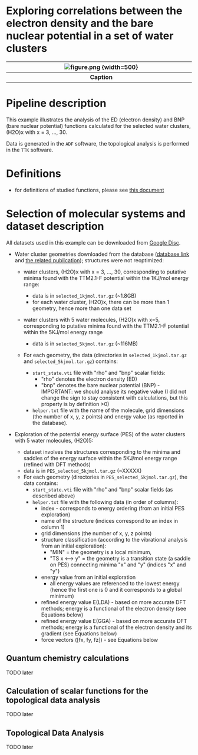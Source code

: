 # Exploring correlations between the electron density and the bare nuclear potential in a set of water clusters

| ![figure.png](screenshots/EXAMPLE/figure.png) {width=500}|
|:-:|
|<div style="width:500px"><b>Caption</b></div>|



# Pipeline description

This example illustrates the analysis of the ED (electron density) and BNP (bare nuclear potential) functions calculated for the selected water clusters, (H2O)x with x = 3, ..., 30.

Data is generated in the `ADF` software, the topological analysis is performed in the `TTK` software.


# Definitions

* for definitions of studied functions, please see [this document](definitions.md)


# Selection of molecular systems and dataset description

All datasets used in this example can be downloaded from [Google Disc](https://drive.google.com/drive/u/2/folders/1P1xhseed2snQC7HzYXxu5aY2XLeglGsQ).

* Water cluster geometries downloaded from the database ([database link](https://sites.uw.edu/wdbase/) and [the related publication](https://doi.org/10.1063/1.5128378)); structures were not reoptimized:

  * water clusters, (H2O)x with x = 3, ..., 30, corresponding to putative minima found with the TTM2.1-F potential within the 1KJ/mol energy range:
    * data is in `selected_1kjmol.tar.gz` (~1.8GB)
    * for each water cluster, (H2O)x, there can be more than 1 geometry, hence more than one data set

  * water clusters with 5 water molecules, (H2O)x with x=5, corresponding to putative minima found with the TTM2.1-F potential within the 5KJ/mol energy range
    * data is in `selected_5kjmol.tar.gz` (~116MB)

  * For each geometry, the data (directories in `selected_1kjmol.tar.gz` and `selected_5kjmol.tar.gz`) contains:
    * `start_state.vti` file with "rho" and "bnp" scalar fields:
      * "rho" denotes the electron density (ED)
      * "bnp" denotes the bare nuclear potential (BNP) - IMPORTANT: we should analyse its negative value (I did not change the sign to stay consistent with calculations, but this property is by definition >0)
    * `helper.txt` file with the name of the molecule, grid dimensions (the number of x, y, z points) and energy value (as reported in the database).


* Exploration of the potential energy surface (PES) of the water clusters with 5 water molecules, (H2O)5:
  * dataset involves the structures corresponding to the minima and saddles of the energy surface within the 5KJ/mol energy range (refined with DFT methods)
  * data is in `PES_selected_5kjmol.tar.gz` (~XXXXX)
  * For each geometry (directories in `PES_selected_5kjmol.tar.gz`), the data contains:
    * `start_state.vti` file with "rho" and "bnp" scalar fields (as described above)
    * `helper.txt` file with the following data (in order of columns): 
      * index - corresponds to energy ordering (from an initial PES exploration)
      * name of the structure (indices correspond to an index in column 1)
      * grid dimensions (the number of x, y, z points)
      * structure classification (according to the vibrational analysis from an initial exploration):
        * "MIN" = the geometry is a local minimum, 
        * "TS x <--> y" = the geometry is a transition state (a saddle on PES) connecting minima "x" and "y" (indices "x" and "y")
      * energy value from an initial exploration
        * all energy values are referenced to the lowest energy (hence the first one is 0 and it corresponds to a global minimum)
      * refined energy value E(LDA) - based on more accurate DFT methods; energy is a functional of the electron density (see Equations below)
      * refined energy value E(GGA) - based on more accurate DFT methods; energy is a functional of the electron density and its gradient (see Equations below)
      * force vectors ([fx, fy, fz]) - see Equations below

  

## Quantum chemistry calculations

TODO later


## Calculation of scalar functions for the topological data analysis

TODO later

## Topological Data Analysis

TODO later


